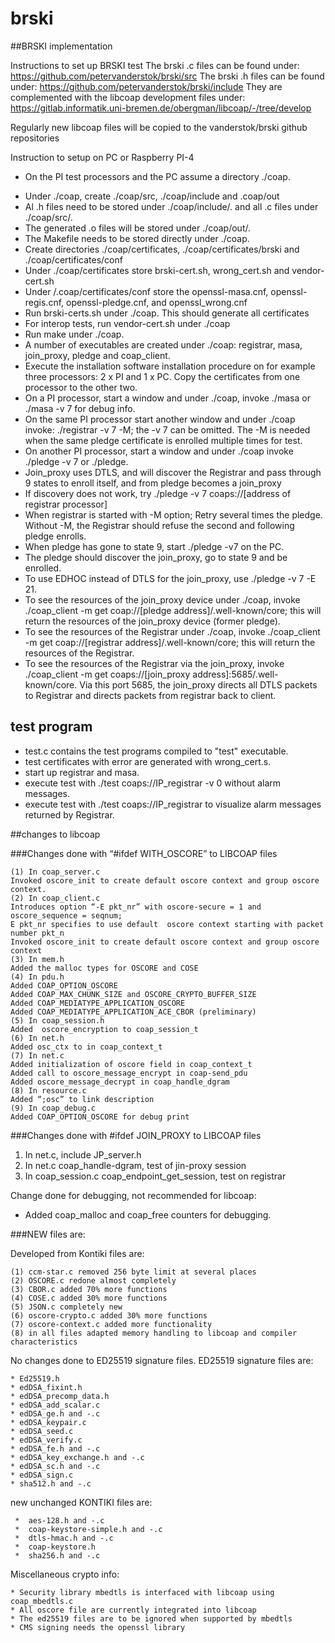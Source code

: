 # brski

##BRSKI implementation

Instructions to set up BRSKI test
The brski .c files can be found under: https://github.com/petervanderstok/brski/src
The brski .h files can be found under: https://github.com/petervanderstok/brski/include
They are complemented with the libcoap development files under:
https://gitlab.informatik.uni-bremen.de/obergman/libcoap/-/tree/develop

Regularly new libcoap files will be copied to the vanderstok/brski github repositories

Instruction to setup on PC or Raspberry PI-4

* On the PI test processors and the PC assume a directory ./coap.
- Under ./coap, create ./coap/src, ./coap/include and .coap/out
- Al .h files need to be stored under ./coap/include/. and all .c files under ./coap/src/.
- The generated .o files will be stored under ./coap/out/.
- The Makefile needs to be stored directly under ./coap.
- Create directories ./coap/certificates, ./coap/certificates/brski and ./coap/certificates/conf
- Under ./coap/certificates store brski-cert.sh, wrong_cert.sh and vendor-cert.sh
- Under /.coap/certificates/conf store the openssl-masa.cnf, openssl-regis.cnf, openssl-pledge.cnf, and openssl_wrong.cnf
- Run brski-certs.sh under ./coap. This should generate all certificates
- For interop tests, run vendor-cert.sh under ./coap
- Run make under ./coap.
- A number of executables are created under ./coap: registrar, masa, join_proxy, pledge and coap_client.
- Execute the installation software installation procedure on for example three processors: 2 x PI and 1 x PC. Copy the certificates from one processor to the other two.
- On a PI processor, start a window and under ./coap, invoke ./masa or ./masa -v 7 for debug info.
- On the same PI processor start another window and under ./coap invoke: ./registrar -v 7 -M; the -v 7 can be omitted. The -M is needed when the same pledge certificate is enrolled multiple times for test.
- On another PI processor, start a window and under ./coap  invoke ./pledge -v 7 or ./pledge.
- Join_proxy uses DTLS, and will discover the Registrar and pass through 9 states to enroll itself, and from pledge becomes a join_proxy
- If discovery does not work, try ./pledge -v 7 coaps://[address of registrar processor]
- When registrar is started with -M option; Retry several times the pledge. Without -M, the Registrar should refuse the second and following pledge enrolls.
- When pledge has gone to state 9, start ./pledge -v7 on the PC.
- The pledge should discover the join_proxy, go to state 9 and be enrolled.
- To use EDHOC instead of DTLS for the join_proxy, use ./pledge -v 7 -E 21.
- To see the resources of the join_proxy device under ./coap, invoke ./coap_client -m get coap://[pledge address]/.well-known/core; this will return the resources of the join_proxy device (former pledge).
- To see the resources of the Registrar under ./coap, invoke ./coap_client -m get coap://[registrar address]/.well-known/core; this will return the resources of the Registrar.
- To see the resources of the Registrar via the join_proxy, invoke ./coap_client -m get coaps://[join_proxy address]:5685/.well-known/core. Via this port 5685, the join_proxy directs all DTLS packets to Registrar and directs packets from registrar back to client.

## test program
   
  * test.c contains the test programs compiled to "test" executable.
  * test certificates with error are generated with wrong_cert.s.
  * start up registrar and masa.
  * execute test with ./test coaps://IP_registrar -v 0 without alarm messages.
  * execute test with ./test coaps://IP_registrar to visualize alarm messages returned by Registrar.
   

##changes to libcoap

###Changes done with “#ifdef WITH_OSCORE” to LIBCOAP files

    (1)	In coap_server.c
    Invoked oscore_init to create default oscore context and group oscore context.
    (2)	In coap_client.c 
    Introduces option “-E pkt_nr” with oscore-secure = 1 and oscore_sequence = seqnum;
    E pkt_nr specifies to use default  oscore context starting with packet number pkt_n
    Invoked oscore_init to create default oscore context and group oscore context
    (3)	In mem.h
    Added the malloc types for OSCORE and COSE
    (4)	In pdu.h
    Added COAP_OPTION_OSCORE
    Added COAP_MAX_CHUNK_SIZE and OSCORE_CRYPTO_BUFFER_SIZE
    Added COAP_MEDIATYPE_APPLICATION_OSCORE 
    Added COAP_MEDIATYPE_APPLICATION_ACE_CBOR (preliminary)
    (5)	In coap_session.h
    Added  oscore_encryption to coap_session_t
    (6)	In net.h
    Added osc_ctx to in coap_context_t
    (7)	In net.c
    Added initialization of oscore field in coap_context_t
    Added call to oscore_message_encrypt in coap-send_pdu
    Added oscore_message_decrypt in coap_handle_dgram
    (8)	In resource.c
    Added “;osc” to link description
    (9)	In coap_debug.c 
    Added COAP_OPTION_OSCORE for debug print

###Changes done with #ifdef  JOIN_PROXY to LIBCOAP files

1.	In net.c, include JP_server.h
2.	In net.c coap_handle-dgram, test of jin-proxy session
3.	In coap_session.c coap_endpoint_get_session, test on registrar

Change done for debugging, not recommended for libcoap:

 - Added coap_malloc and coap_free counters for debugging.

###NEW files are:

Developed from Kontiki files are:

    (1)	ccm-star.c removed 256 byte limit at several places
    (2)	OSCORE.c redone almost completely
    (3)	CBOR.c added 70% more functions
    (4)	COSE.c added 30% more functions 
    (5) JSON.c completely new
    (6)	oscore-crypto.c added 30% more functions
    (7)	oscore-context.c added more functionality
    (8)	in all files adapted memory handling to libcoap and compiler characteristics

No changes done to ED25519 signature  files.
ED25519 signature  files are:

    * Ed25519.h
    * edDSA_fixint.h
    * edDSA_precomp_data.h
    * edDSA_add_scalar.c
    * edDSA_ge.h and -.c
    * edDSA_keypair.c
    * edDSA_seed.c
    * edDSA_verify.c
    * edDSA_fe.h and -.c
    * edDSA_key_exchange.h and -.c
    * edDSA_sc.h and -.c
    * edDSA_sign.c
    * sha512.h and -.c


new unchanged KONTIKI files are:

     *	aes-128.h and -.c
     *	coap-keystore-simple.h and -.c
     *	dtls-hmac.h and -.c
     *	coap-keystore.h
     *	sha256.h and -.c

Miscellaneous crypto info:

    * Security library mbedtls is interfaced with libcoap using coap_mbedtls.c
    * All oscore file are currently integrated into libcoap
    * The ed25519 files are to be ignored when supported by mbedtls
    * CMS signing needs the openssl library

